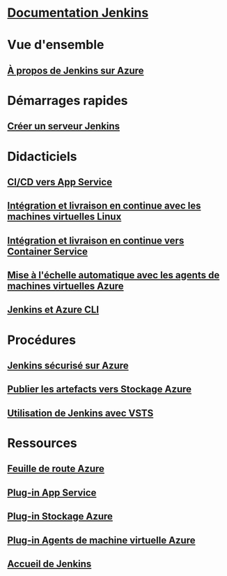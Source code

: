 # [Documentation Jenkins](index.md)
# Vue d'ensemble
## [À propos de Jenkins sur Azure](overview.md)
# Démarrages rapides
## [Créer un serveur Jenkins](/azure/jenkins/install-jenkins-solution-template)
# Didacticiels
## [CI/CD vers App Service](/azure/jenkins/java-deploy-webapp-tutorial)
## [Intégration et livraison en continue avec les machines virtuelles Linux](/azure/virtual-machines/linux/tutorial-jenkins-github-docker-cicd)
## [Intégration et livraison en continue vers Container Service](/azure/container-service/container-service-kubernetes-jenkins)
## [Mise à l'échelle automatique avec les agents de machines virtuelles Azure](/azure/jenkins/jenkins-azure-vm-agents)
## [Jenkins et Azure CLI](/azure/jenkins/execute-cli-jenkins-pipeline)
# Procédures
## [Jenkins sécurisé sur Azure](https://jenkins.io/blog/2017/04/20/secure-jenkins-on-azure/)
## [Publier les artefacts vers Stockage Azure](/azure/storage/common/storage-java-jenkins-continuous-integration-solution)
## [Utilisation de Jenkins avec VSTS](https://www.visualstudio.com/en-us/docs/build/apps/jenkins/build-deploy-jenkins)
# Ressources
## [Feuille de route Azure](https://azure.microsoft.com/roadmap/)
## [Plug-in App Service](https://plugins.jenkins.io/azure-app-service)
## [Plug-in Stockage Azure](https://plugins.jenkins.io/windows-azure-storage)
## [Plug-in Agents de machine virtuelle Azure](https://plugins.jenkins.io/azure-vm-agents)
## [Accueil de Jenkins](https://jenkins.io/)
